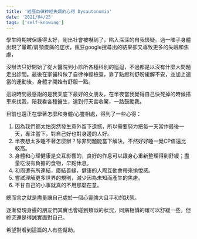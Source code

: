 ```yaml
---
title: '經歷自律神經失調的心得 Dysautonomia'
date: '2021/04/25'
tags: ['self-knowing']
---
```


學生時期被保護得太好，剛出社會被嚇到了，陷入深深的自我懷疑。過一陣子身體出現了暈眩/肩頸痠痛的症狀，瘋狂google搜尋出的結果卻又導致更多的失眠和焦慮，

沒辦法只好開始了從大醫院到小診所各種科別的巡迴，不過都是以沒有什麼大問題走出診間。最後在家醫科做了自律神經檢查，靠了點癒利舒盼緩解不安，並加上適當的運動後，身體才開始有舒服一點。

這段時間最感謝的是我天底下最好的女朋友，在半夜當我覺得自己快死掉的時候搭車來找我，陪我看各種醫生，還到行天宮收驚，一路鼓勵我。

目前也還正在學著怎麼和身體/心靈相處，得到了一些心得：
1. 因為我們都太怕突然發生意外留下遺憾，所以需要努力把每一天當作最後一天，專注當下，對自己好也對身邊的人好。
2. 半夜想太多睡不著怎麼辦？除非問題能當下解決，不然好好睡一覺CP值還比較高。
3. 身體和心理健康是交互影響的，良好的作息可以讓身心重新整理得到舒緩；盡量吃沒有負擔的食物，早點休息。
4. 和周遭有所連結，廣結善緣，健康的人際互動會帶來愉悅感。
5. 嘗試理解更多世界的規則，減少因為未知而產生的焦慮。
6. 不甘自己的小事就真的不用那麼在意。

總而言之就是盡量讓自己處於一個心靈強大且平和的狀態。

逐漸發現身邊的朋友們其實也會碰到類似的狀況，同病相憐的確可以舒緩一些，但終究還是得誠實面對自己。

希望對看到這篇的人有些幫助。